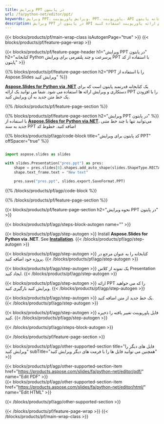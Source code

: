 ```yaml
---
title: ویرایش PPT در پایتون
url: /fa/python-net/editor/ppt/
keywords: ویرایش PPT، ویرایش پاورپوینت، PPT، پاورپوینت، API پایتون، کتابخانه پایتون
description: ویرایش PPT در پایتون از API کتابخانه پایتون برای ویرایش ارائه پاورپوینت استفاده کنید
---
```


{{< blocks/products/pf/main-wrap-class isAutogenPage="true" >}}
{{< blocks/products/pf/feature-page-wrap >}}

{{< blocks/products/pf/feature-page-header h1="ویرایش PPT در پایتون" h2="کتابخانه Python پرسرعت و چند پلتفرمی برای ویرایش PPT با استفاده از کد پایتون" >}}

{{% blocks/products/pf/feature-page-section h2="PPT را با استفاده از Aspose.Slides ویرایش کنید" %}}

[**Aspose.Slides for Python via .NET**](https://products.aspose.com/slides/fa/python-net/) یک کتابخانه قدرتمند پایتون است که برای دستکاری و ویرایش ارائه ها استفاده می شود. شما می توانید یک ارائه PPT را با افزودن یک خط متن جدید به آن ویرایش کنید. 

{{% /blocks/products/pf/feature-page-section %}}




{{% blocks/products/pf/feature-page-section  h2="ویرایش PPT در پایتون" %}}
با استفاده از [**Aspose.Slides for Python via.NET**](https://products.aspose.com/slides/fa/python-net/)، می‌توانید تنها با چند خط متنی جدید به سند PPT اضافه کنید. خطوط کد

{{% blocks/products/pf/agp/code-block title="کد پایتون برای ویرایش PPT" offSpacer="true" %}}
```python

import aspose.slides as slides

with slides.Presentation("pres.ppt") as pres:
    shape = pres.slides[0].shapes.add_auto_shape(slides.ShapeType.RECTANGLE, 10, 10, 100, 50)
    shape.text_frame.text = "New text"

    pres.save("pres.ppt", slides.export.SaveFormat.PPT)
```
{{% /blocks/products/pf/agp/code-block %}}

{{% /blocks/products/pf/feature-page-section %}}




{{< blocks/products/pf/feature-page-section  h2="نحوه ویرایش PPT در پایتون" >}}


{{< blocks/products/pf/agp/steps-block-autogen name="" >}}


{{< blocks/products/pf/agp/step-autogen >}}
Install **Aspose.Slides for Python via .NET**. See [**Installation**](https://docs.aspose.com/slides/python-net/installation/).
{{< /blocks/products/pf/agp/step-autogen >}}

{{< blocks/products/pf/agp/step-autogen >}}
کتابخانه را به عنوان مرجع در پروژه خود اضافه کنید.
{{< /blocks/products/pf/agp/step-autogen >}}

{{< blocks/products/pf/agp/step-autogen >}}
یک نمونه از کلاس Presentation ایجاد کنید.
{{< /blocks/products/pf/agp/step-autogen >}}

{{< blocks/products/pf/agp/step-autogen >}}
ارائه PPT را که می خواهید ویرایش کنید بارگیری کنید.
{{< /blocks/products/pf/agp/step-autogen >}}

{{< blocks/products/pf/agp/step-autogen >}}
یک خط جدید از متن اضافه کنید.
{{< /blocks/products/pf/agp/step-autogen >}}

{{< blocks/products/pf/agp/step-autogen >}}
فایل پاورپوینت تغییر یافته را ذخیره کنید.
{{< /blocks/products/pf/agp/step-autogen >}}


{{< /blocks/products/pf/agp/steps-block-autogen >}}


{{< /blocks/products/pf/feature-page-section >}}




{{< blocks/products/pf/agp/other-supported-section title="فایل های دیگر را ویرایش کنید" subTitle="همچنین می توانید فایل ها را با فرمت های دیگر ویرایش کنید" >}}

{{< blocks/products/pf/agp/other-supported-section-item href="https://products.aspose.com/slides/fa/python-net/editor/pdf/" name="Edit PDF" >}}    
{{< blocks/products/pf/agp/other-supported-section-item href="https://products.aspose.com/slides/fa/python-net/editor/html/" name="Edit HTML" >}}  



{{< /blocks/products/pf/agp/other-supported-section >}}

{{< /blocks/products/pf/feature-page-wrap >}}
{{< /blocks/products/pf/main-wrap-class >}}